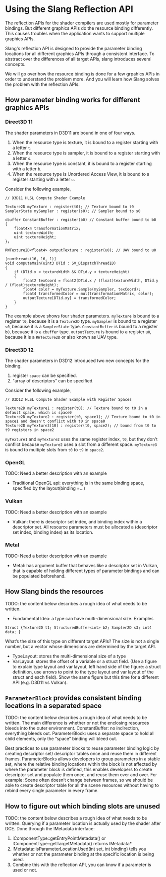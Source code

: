 # Using the Slang Reflection API

The reflection APIs for the shader compilers are used mostly for parameter bindings. But different graphics APIs do the resource binding differently. This causes troubles when the application wants to support multiple graphics APIs.

Slang's reflection API is designed to provide the parameter binding locations for all different graphics APIs through a consistent interface. To abstract over the differences of all target APIs, slang introduces several concepts.

We will go over how the resource binding is done for a few grpahics APIs in order to understand the problem more. And you will learn how Slang solves the problem with the reflection APIs.

## How parameter binding works for different graphics APIs

### Direct3D 11
The shader parameters in D3D11 are bound in one of four ways.
1. When the resource type is texture, it is bound to a register starting with a letter `t`.
2. When the resource type is sampler, it is bound to a register starting with a letter `s`.
3. When the resource type is constant, it is bound to a register starting with a letter `b`.
4. When the resource type is Unordered Access View, it is bound to a register starting with a letter `u`.

Consider the following example,
```
// D3D11 HLSL Compute Shader Example

Texture2D myTexture : register(t0); // Texture bound to t0
SamplerState mySampler : register(s0); // Sampler bound to s0

cbuffer ConstantBuffer : register(b0) // Constant buffer bound to b0
{
    float4x4 transformationMatrix;
    uint textureWidth;
    uint textureHeight;
};

RWTexture2D<float4> outputTexture : register(u0); // UAV bound to u0

[numthreads(16, 16, 1)]
void computeMain(uint3 DTid : SV_DispatchThreadID)
{
    if (DTid.x < textureWidth && DTid.y < textureHeight)
    {
        float2 texCoord = float2(DTid.x / (float)textureWidth, DTid.y / (float)textureHeight);
        float4 color = myTexture.Sample(mySampler, texCoord);
        float4 transformedColor = mul(transformationMatrix, color);
        outputTexture[DTid.xy] = transformedColor;
    }
}
```
The example above shows four shader parameters.
`myTexture` is bound to a register `t0`, because it is a `Texture2D` type.
`mySampler` is bound to a register `s0`, because it is a `SamplerState` type.
`ConstantBuffer` is bound to a register `b0`, becuase it is a `cbuffer` type.
`outputTexture` is bound to a register `u0`, because it is a `RWTexture2D` or also known as UAV type.

### Direct3D 12
The shader parameters in D3D12 introduced two new concepts for the binding.
1. register `space` can be specified.
2. "array of descriptors" can be specified.

Consider the following example,
```
// D3D12 HLSL Compute Shader Example with Register Spaces

Texture2D myTexture1 : register(t0); // Texture bound to t0 in a default space, which is space0
Texture2D myTexture2 : register(t0, space1); // Texture bound to t0 in space1 and doesn't conflict with t0 in space0
Texture2D myTexture3[10] : register(t0, space2); // bound from t0 to t9 registers in space2
```
`myTexture1` and `myTexture2` uses the same register index, `t0`, but they don't conflict because `myTexture2` uses a slot from a different space.
`myTexture3` is bound to multiple slots from `t0` to `t9` in `space2`.

### OpenGL
TODO: Need a better description with an example

- Traditional OpenGL api: everything is in the same binding space, specified by the layout(binding =...)

### Vulkan
TODO: Need a better description with an example

- Vulkan: there is descriptor set index, and binding index within a descriptor set. All resource parameters must be allocated a (descriptor set index, binding index) as its location.

### Metal
TODO: Need a better description with an example

- Metal: has argument buffer that behaves like a descriptor set in Vulkan, that is capable of holding different types of parameter bindings and can be populated beforehand.


## How Slang binds the resources

TODO: the content below describes a rough idea of what needs to be written.
- Fundamental Idea: a type can have multi-dimensional size. Examples
```
Struct {Texture2D t1; StructuredBuffer<int> b2; Sampler2D s3; int4 data; }
```
What’s the size of this type on different target APIs? The size is not a single number, but a vector whose dimensions are determined by the target API.
- TypeLayout: stores the multi-dimensional size of a type
- VarLayout: stores the offset of a variable or a struct field.
(Use a figure to explain type layout and var layout, left hand side of the figure: a struct definition, use arrows to point to the type layout and var layout of the struct and each field).
Show the same figure but this time for a different API (e.g. D3D11 vs Vulkan).

## `ParameterBlock` provides consistent binding locations in a separated space

TODO: the content below describes a rough idea of what needs to be written.
The main difference is whether or not the enclosing resources bleeds into the outer environment. ConstantBuffer: no indirection, everything bleeds out. ParameterBlock: uses a separate space to hold all child elements, only the “space” binding will bleed out.

Best practices to use parameter blocks to reuse parameter binding logic by creating descriptor set/ descriptor tables once and reuse them in different frames. ParameterBlocks allows developers to group parameters in a stable set, where the relative binding locations within the block is not affected by where the parameter block is defined, this enables developers to create descriptor set and populate them once, and reuse them over and over. For example: Scene often doesn’t change between frames, so we should be able to create descriptor table for all the scene resources without having to rebind every single parameter in every frame.


## How to figure out which binding slots are unused

TODO: the content below describes a rough idea of what needs to be written.
Querying if a parameter location is actually used by the shader after DCE.
Done through the IMetadata interface:
1. IComponentType::getEntryPointMetadata() or IComponentType::getTargetMetadata() returns IMetadata*
1. IMetadata::isParameterLocationUsed(int set, int binding) tells you whether or not the parameter binding at the specific location is being used.
1. Combine this with the reflection API, you can know if a parameter is used or not.


